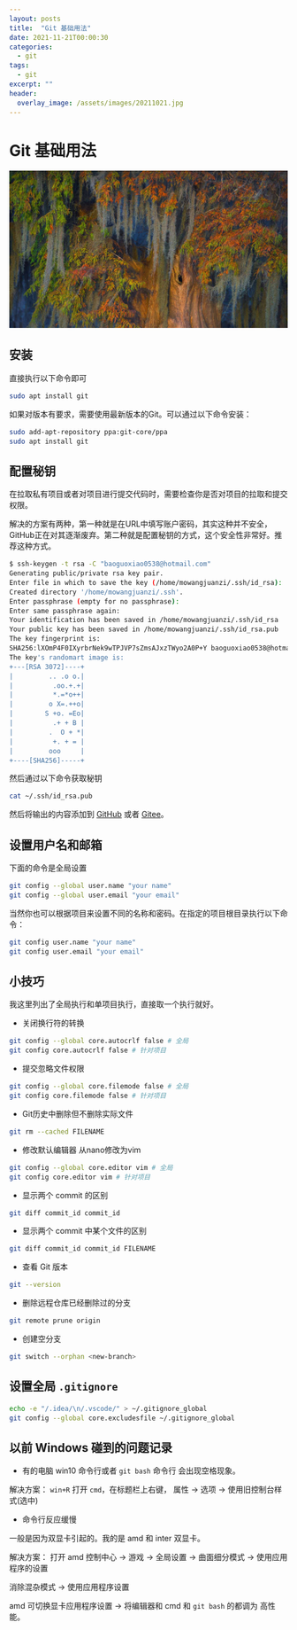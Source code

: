 ```yaml
---
layout: posts
title:  "Git 基础用法"
date: 2021-11-21T00:00:30
categories:
  - git
tags:
  - git
excerpt: ""
header:
  overlay_image: /assets/images/20211021.jpg
---
```

# Git 基础用法

![](/assets/images/20211021.jpg)

## 安装

直接执行以下命令即可

```bash
sudo apt install git
```

如果对版本有要求，需要使用最新版本的Git。可以通过以下命令安装：

```bash
sudo add-apt-repository ppa:git-core/ppa
sudo apt install git
```

## 配置秘钥

在拉取私有项目或者对项目进行提交代码时，需要检查你是否对项目的拉取和提交权限。

解决的方案有两种，第一种就是在URL中填写账户密码，其实这种并不安全，GitHub正在对其逐渐废弃。第二种就是配置秘钥的方式，这个安全性非常好。推荐这种方式。

```bash
$ ssh-keygen -t rsa -C "baoguoxiao0538@hotmail.com"
Generating public/private rsa key pair.
Enter file in which to save the key (/home/mowangjuanzi/.ssh/id_rsa): 
Created directory '/home/mowangjuanzi/.ssh'.
Enter passphrase (empty for no passphrase): 
Enter same passphrase again: 
Your identification has been saved in /home/mowangjuanzi/.ssh/id_rsa
Your public key has been saved in /home/mowangjuanzi/.ssh/id_rsa.pub
The key fingerprint is:
SHA256:lXOmP4F0IXyrbrNek9wTPJVP7sZmsAJxzTWyo2A0P+Y baoguoxiao0538@hotmail.com
The key's randomart image is:
+---[RSA 3072]----+
|         .. .o o.|
|          .oo.+.+|
|          *.=*o++|
|         o X=.++o|
|        S +o. =Eo|
|          .+ + B |
|         .  O + *|
|          +. + = |
|         ooo     |
+----[SHA256]-----+
```

然后通过以下命令获取秘钥

```bash
cat ~/.ssh/id_rsa.pub
```

然后将输出的内容添加到 [GitHub](https://github.com/settings/keys) 或者 [Gitee](https://gitee.com/profile/sshkeys)。

## 设置用户名和邮箱

下面的命令是全局设置

```bash
git config --global user.name "your name"
git config --global user.email "your email"
```

当然你也可以根据项目来设置不同的名称和密码。在指定的项目根目录执行以下命令：

```bash
git config user.name "your name"
git config user.email "your email"
```

## 小技巧

我这里列出了全局执行和单项目执行，直接取一个执行就好。

- 关闭换行符的转换

```bash
git config --global core.autocrlf false # 全局
git config core.autocrlf false # 针对项目
```

- 提交忽略文件权限

```bash
git config --global core.filemode false # 全局
git config core.filemode false # 针对项目
```

- Git历史中删除但不删除实际文件

```bash
git rm --cached FILENAME
```

- 修改默认编辑器 从nano修改为vim

```bash
git config --global core.editor vim # 全局
git config core.editor vim # 针对项目
```

- 显示两个 commit 的区别

```bash
git diff commit_id commit_id
```

- 显示两个 commit 中某个文件的区别

```bash
git diff commit_id commit_id FILENAME
```

- 查看 Git 版本

```bash
git --version
```

- 删除远程仓库已经删除过的分支

```bash
git remote prune origin
```

- 创建空分支

```bash
git switch --orphan <new-branch>
```

## 设置全局 `.gitignore`

```bash
echo -e "/.idea/\n/.vscode/" > ~/.gitignore_global
git config --global core.excludesfile ~/.gitignore_global
```

## 以前 Windows 碰到的问题记录

- 有的电脑 win10 命令行或者 `git bash` 命令行 会出现空格现象。 

解决方案： `win+R` 打开 `cmd`，在标题栏上右键， 属性 -> 选项 -> 使用旧控制台样式(选中)

- 命令行反应缓慢

一般是因为双显卡引起的。我的是 amd 和 inter 双显卡。

解决方案： 打开 amd 控制中心 -> 游戏 -> 全局设置 -> 曲面细分模式 -> 使用应用程序的设置  

消除混杂模式 -> 使用应用程序设置

amd 可切换显卡应用程序设置 -> 将编辑器和 cmd 和 `git bash` 的都调为 高性能。